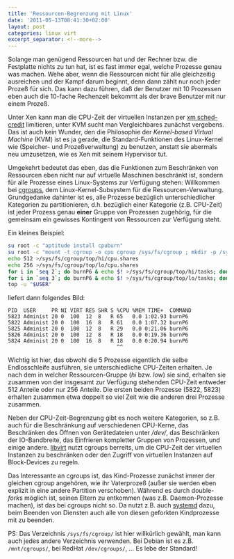```yaml
---
title: 'Ressourcen-Begrenzung mit Linux'
date: '2011-05-13T08:41:30+02:00'
layout: post
categories: linux virt
excerpt_separator: <!--more-->
---
```


Solange man genügend Ressourcen hat und der Rechner bzw. die Festplatte nichts zu tun hat, ist es fast immer egal, welche Prozesse genau was machen.
Wehe aber, wenn die Ressourcen nicht für alle gleichzeitig ausreichen und der Kampf darum beginnt, denn dann zählt nur noch jeder Prozeß für sich.
Das kann dazu führen, daß der Benutzer mit 10 Prozessen eben auch die 10-fache Rechenzeit bekommt als der brave Benutzer mit nur einem Prozeß.

<!--more-->

Unter Xen kann man die CPU-Zeit der virtuellen Instanzen per [xm sched-credit](http://wiki.xensource.com/xenwiki/CreditScheduler) limitieren, unter KVM sucht man Vergleichbares zunächst vergebens. Das ist auch kein Wunder, den die Philosophie der *Kernel-based Virtual Machine* (KVM) ist es ja gerade, die Standard-Funktionen des Linux-Kernel wie (Speicher- und Prozeßverwaltung) zu benutzen, anstatt sie abermals neu umzusetzen, wie es Xen mit seinem Hypervisor tut.

Umgekehrt bedeutet das eben, das die Funktionen zum Beschränken von Ressourcen eben nicht nur auf virtuelle Maschinen beschränkt ist, sondern für alle Prozesse eines Linux-Systems zur Verfügung stehen: Willkommen bei [cgroups](http://www.serverwatch.com/tutorials/article.php/3920051/Introduction-to-Linux-Cgroups.htm), dem Linux-Kernel-Subsystem für die Ressourcen-Verwaltung. Grundgedanke dahinter ist es, alle Prozesse bezüglich unterschiedlicher Kategorien zu partitionieren, d.h. bezüglich einer Kategorie (z.B. CPU-Zeit) ist jeder Prozess genau **einer** Gruppe von Prozessen zugehörig, für die gemeinsam ein gewisses Kontingent von Ressourcen zur Verfügung steht.

Ein kleines Beispiel:

```bash
su root -c "aptitude install cpuburn"
su root -c "mount -t cgroup -o cpu cgroup /sys/fs/cgroup ; mkdir -p /sys/fs/cgroup/top/{hi,lo} ; chown -R '$USER' /sys/fs/cgroup/top"
echo 512 >/sys/fs/cgroup/top/hi/cpu.shares
echo 256 >/sys/fs/cgroup/top/lo/cpu.shares
for i in `seq 2`; do burnP6 & echo $! >/sys/fs/cgroup/top/hi/tasks; done
for i in `seq 3`; do burnP6 & echo $! >/sys/fs/cgroup/top/lo/tasks; done
top -u "$USER"
```

liefert dann folgendes Bild:

```
PID  USER     PR NI VIRT RES SHR S %CPU %MEM TIME+  COMMAND
5823 Administ 20 0  100  12  8   R 65   0.0 1:02.93 burnP6
5822 Administ 20 0  100  16  8   R 61   0.0 1:07.32 burnP6
5825 Administ 20 0  100  12  8   R 29   0.0 0:21.06 burnP6
5826 Administ 20 0  100  12  8   R 18   0.0 0:19.36 burnP6
5824 Administ 20 0  100  16  8   R 18   0.0 0:20.94 burnP6
                                   ^^
```

Wichtig ist hier, das obwohl die 5 Prozesse eigentlich die selbe Endlosschleife ausführen, sie unterschiedliche CPU-Zeiten erhalten. Je nach dem in welcher Ressourcen-Gruppe (*hi* bzw. *low*) sie sind, erhalten sie zusammen von der insgesamt zur Verfügung stehenden CPU-Zeit entweder 512 Anteile oder nur 256 Anteile. Die ersten beiden Prozesse (5822, 5823) erhalten zusammen etwa doppelt so viel Zeit wie die anderen drei Prozesse zusammen.

Neben der CPU-Zeit-Begrenzung gibt es noch weitere Kategorien, so z.B. auch für die Beschränkung auf verschiedenen CPU-Kerne, das Beschränken des Öffnen von Gerätedateien unter */dev/*, das Beschränken der IO-Bandbreite, das Einfrieren kompletter Gruppen von Prozessen, und einige andere. [libvirt](http://berrange.com/posts/2009/12/03/using-cgroups-with-libvirt-and-lxckvm-guests-in-fedora-12/ "Using CGroups with libvirt and LXC/KVM guests in Fedora 12") nutzt cgroups berreits, um die CPU-Zeit der virtuellen Instanzen zu beschränken oder den Zugriff von virtuellen Instanzen auf Block-Devices zu regeln.

Das Interessante an cgroups ist, das Kind-Prozesse zunächst immer der gleichen cgroup angehören, wie ihr Vaterprozeß (außer sie werden eben explizit in eine andere Partition verschoben). Während es durch double-*fork*s möglich ist, seinen Eltern zu entkommen (was z.B. Daemon-Prozesse machen), ist das bei cgroups nicht so. Da nutzt z.B. auch [systemd](http://freedesktop.org/wiki/Software/systemd) dazu, beim Beenden von Diensten auch alle von diesen geforkten Kindprozesse mit zu beenden.

PS: Das Verzeichnis `/sys/fs/cgroup/` ist hier willkürlich gewählt, man kann auch jedes andere Verzeichnis verwenden. Bei Debian ist es z.B. `/mnt/cgroups/`, bei RedHat `/dev/cgroups/`, … Es lebe der Standard!

